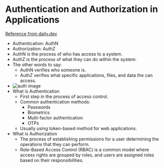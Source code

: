 # Authentication and Authorization in Applications

[Reference from daily.dev](https://www.permit.io/blog/authentication-vs-authorization?ref=dailydev)

- Authentication: AuthN
- Authorization: AuthZ
- AuthN is the process of who has access to a system.
- AuthZ is the process of what they can do within the system.
- The other words to say:
  - AuthN verifies who someone is.
  - AuthZ verifies what specific applications, files, and data the can access.
- ![auth image](https://media.graphassets.com/resize=width:2402,height:1431/Lsa2537QZ2N7RCgY1nZQ)
- What is Authentication
  - First step in the process of access control.
  - Common authentication methods:
    - Passwords
    - Biometrics
    - Multi-factor authentication
    - OTPs
  - Usually using token-based method for web applications.
- What is Authorization
  - The process of establishing permissions for a user determining the operations that they can perform.
  - Role-Based Access Control (RBAC) is a common model where access rights are grouped by roles, and users are assigned roles based on their responsibilities.